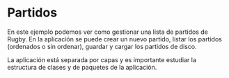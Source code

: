 # Partidos
En este ejemplo podemos ver como gestionar una lista de partidos de Rugby. En la aplicación se puede crear un nuevo partido, listar los partidos (ordenados o sin ordenar), guardar y cargar los partidos de disco. 

La aplicación está separada por capas y es importante estudiar la estructura de clases y de paquetes de la aplicación.



